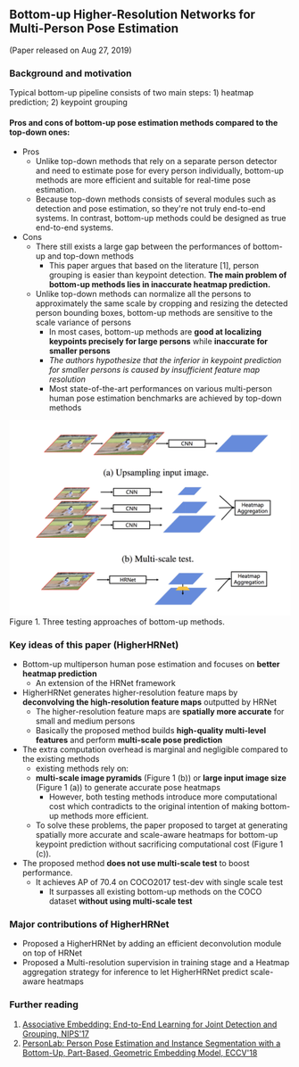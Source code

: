 ## Bottom-up Higher-Resolution Networks for Multi-Person Pose Estimation

(Paper released on Aug 27, 2019)

### Background and motivation

Typical bottom-up pipeline consists of two main steps: 1) heatmap prediction; 2) keypoint grouping

#### Pros and cons of bottom-up pose estimation methods compared to the top-down ones:
- Pros
  - Unlike top-down methods that rely on a separate person detector and need to estimate pose for every person individually, bottom-up methods are more efficient and suitable for real-time pose estimation.
  - Because top-down methods consists of several modules such as detection and pose estimation, so they're not truly end-to-end systems. In contrast, bottom-up methods could be designed as true end-to-end systems.
- Cons
  - There still exists a large gap between the performances of bottom-up and top-down methods
    - This paper argues that based on the literature [1], person grouping is easier than keypoint detection. **The main problem of bottom-up methods lies in inaccurate heatmap prediction.**
  - Unlike top-down methods can normalize all the persons to approximately the same scale by cropping and resizing the detected person bounding boxes, bottom-up methods are sensitive to the scale variance of persons
    - In most cases, bottom-up methods are **good at localizing keypoints precisely for large persons** while **inaccurate for smaller persons**
    - *The authors hypothesize that the inferior in keypoint prediction for smaller persons is caused by insufficient feature map resolution*
    - Most state-of-the-art performances on various multi-person human pose estimation benchmarks are achieved by top-down methods

<img src="figures/higherHRNet_three_testing.png" width="600">
Figure 1. Three testing approaches of bottom-up methods.

### Key ideas of this paper (HigherHRNet)
- Bottom-up multiperson human pose estimation and focuses on **better heatmap prediction**
  - An extension of the HRNet framework
- HigherHRNet generates higher-resolution feature maps by **deconvolving the high-resolution feature maps** outputted by
HRNet
  - The higher-resolution feature maps are **spatially more accurate** for small and medium persons
  - Basically the proposed method builds **high-quality multi-level features** and perform **multi-scale pose prediction**
- The extra computation overhead is marginal and negligible compared to the existing methods
  - existing methods rely on:
  - **multi-scale image pyramids** (Figure 1 (b)) or **large input image size** (Figure 1 (a)) to generate accurate pose heatmaps
    - However, both testing methods introduce more computational cost which contradicts to the original intention of making bottom-up methods more efficient.
  - To solve these problems, the paper proposed to target at generating spatially more accurate and scale-aware heatmaps for bottom-up keypoint prediction without sacrificing computational cost (Figure 1 (c)).
- The proposed method **does not use multi-scale test** to boost performance.
  - It achieves AP of 70.4 on COCO2017 test-dev with single scale test
    - It surpasses all existing bottom-up methods on the COCO dataset **without using multi-scale test**

### Major contributions of HigherHRNet
- Proposed a HigherHRNet by adding an efficient deconvolution module on top of HRNet
- Proposed a Multi-resolution supervision in training stage and a Heatmap aggregation strategy for inference to let HigherHRNet predict scale-aware heatmaps

### Further reading
1. [Associative Embedding: End-to-End Learning for Joint Detection and Grouping, NIPS'17](https://papers.nips.cc/paper/6822-associative-embedding-end-to-end-learning-for-joint-detection-and-grouping.pdf)
2. [PersonLab: Person Pose Estimation and Instance Segmentation with a Bottom-Up, Part-Based, Geometric Embedding Model, ECCV'18](https://arxiv.org/pdf/1803.08225.pdf)
